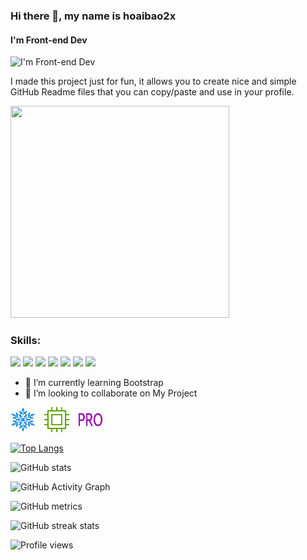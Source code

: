 ### Hi there 👋, my name is hoaibao2x
#### I'm Front-end Dev
![I'm Front-end Dev](https://scontent.fdad3-1.fna.fbcdn.net/v/t1.6435-9/119157668_338338597394377_3109147351391620368_n.jpg?_nc_cat=103&ccb=1-5&_nc_sid=19026a&_nc_ohc=6EPE4BYf7_AAX8Qimgd&_nc_ht=scontent.fdad3-1.fna&oh=00_AT94f1iQNYDmGzD9VnMsJ57YjPZpeppot54B3vRGutEfgQ&oe=6244FFE2)

I made this project just for fun, it allows you to create nice and simple GitHub Readme files that you can copy/paste and use in your profile.

<img src="https://media.giphy.com/media/du3J3cXyzhj75IOgvA/giphy.gif" width="350" height="339" frameBorder="0" class="giphy-embed" allowFullScreen></img>

### Skills: 
<img src="https://cdn.jsdelivr.net/gh/devicons/devicon/icons/html5/html5-plain-wordmark.svg" width="25px"/> <img src="https://cdn.jsdelivr.net/gh/devicons/devicon/icons/css3/css3-plain-wordmark.svg" width="25px"/> <img src="https://cdn.jsdelivr.net/gh/devicons/devicon/icons/bootstrap/bootstrap-original.svg" width="25px"/> <img src="https://cdn.jsdelivr.net/gh/devicons/devicon/icons/java/java-original-wordmark.svg" width="30px"/> <img src="https://cdn.jsdelivr.net/gh/devicons/devicon/icons/javascript/javascript-plain.svg" width="25px"/> <img src="https://cdn.jsdelivr.net/gh/devicons/devicon/icons/spring/spring-original-wordmark.svg" width="32px"/> <img src="https://cdn.jsdelivr.net/gh/devicons/devicon/icons/microsoftsqlserver/microsoftsqlserver-plain-wordmark.svg" width="30px"/>









- 🌱 I’m currently learning Bootstrap 
- 👯 I’m looking to collaborate on My Project 

<a href='https://archiveprogram.github.com/'><img src='https://raw.githubusercontent.com/acervenky/animated-github-badges/master/assets/acbadge.gif' width='40' height='40'></a> <a href='https://docs.github.com/en/developers'><img src='https://raw.githubusercontent.com/acervenky/animated-github-badges/master/assets/devbadge.gif' width='40' height='40'></a> <a href='https://github.com/pricing'><img src='https://raw.githubusercontent.com/acervenky/animated-github-badges/master/assets/pro.gif' width='40' height='40'></a> 

[![Top Langs](https://github-readme-stats.vercel.app/api/top-langs/?username=hoaibao2x)](https://github.com/anuraghazra/github-readme-stats)

![GitHub stats](https://github-readme-stats.vercel.app/api?username=hoaibao2x&show_icons=true)  

![GitHub Activity Graph](https://activity-graph.herokuapp.com/graph?username=hoaibao2x)  

![GitHub metrics](https://metrics.lecoq.io/hoaibao2x)  

![GitHub streak stats](https://github-readme-streak-stats.herokuapp.com/?user=hoaibao2x)  

![Profile views](https://gpvc.arturio.dev/hoaibao2x)  
